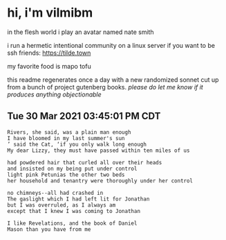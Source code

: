 # hi, i'm vilmibm

in the flesh world i play an avatar named nate smith

i run a hermetic intentional community on a linux server if you want to be ssh friends: https://tilde.town

my favorite food is mapo tofu

this readme regenerates once a day with a new randomized sonnet cut up from a bunch of project gutenberg books.
_please do let me know if it produces anything objectionable_

## Tue 30 Mar 2021 03:45:01 PM CDT

    Rivers, she said, was a plain man enough
    I have bloomed in my last summer's sun
    ’ said the Cat, ‘if you only walk long enough
    My dear Lizzy, they must have passed within ten miles of us
    
    had powdered hair that curled all over their heads
    and insisted on my being put under control
    light pink Petunias the other two beds
    her household and tenantry were thoroughly under her control
    
    no chimneys--all had crashed in
    The gaslight which I had left lit for Jonathan
    but I was overruled, as I always am
    except that I knew I was coming to Jonathan
    
    I like Revelations, and the book of Daniel
    Mason than you have from me

